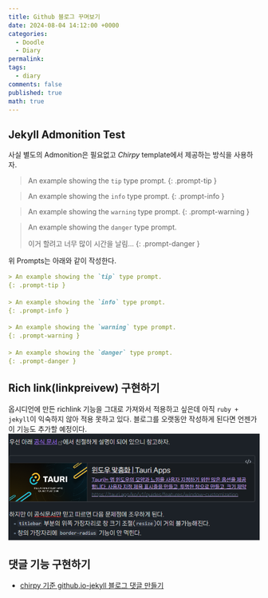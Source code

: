 ```yaml
---
title: Github 블로그 꾸며보기
date: 2024-08-04 14:12:00 +0000
categories:
  - Doodle
  - Diary
permalink: 
tags:
  - diary
comments: false
published: true
math: true
---
```

## Jekyll Admonition Test
사실 별도의 Admonition은 필요없고 _Chirpy_ template에서 제공하는 방식을 사용하자.

> An example showing the `tip` type prompt.
{: .prompt-tip }

> An example showing the `info` type prompt.
{: .prompt-info }

> An example showing the `warning` type prompt.
{: .prompt-warning }

> An example showing the `danger` type prompt.
>
>이거 할려고 너무 많이 시간을 날림...
{: .prompt-danger }


위 Prompts는 아래와 같이 작성한다. 
```md
> An example showing the `tip` type prompt.
{: .prompt-tip }

> An example showing the `info` type prompt.
{: .prompt-info }

> An example showing the `warning` type prompt.
{: .prompt-warning }

> An example showing the `danger` type prompt.
{: .prompt-danger }
```

## Rich link(linkpreivew) 구현하기
옵시디언에 만든 richlink 기능을 그대로 가져와서 적용하고 싶은데 아직 `ruby + jekyll`이 익숙하지 않아 적용 못하고 있다. 블로그를 오랫동안 작성하게 된다면 언젠가 이 기능도 추가할 예정이다.
![alt text](/assets/img/res/richlink-example.png)


## 댓글 기능 구현하기
- [chirpy 기준 github.io-jekyll 블로그 댓글 만들기](https://www.irgroup.org/posts/utternace-comments-system/)